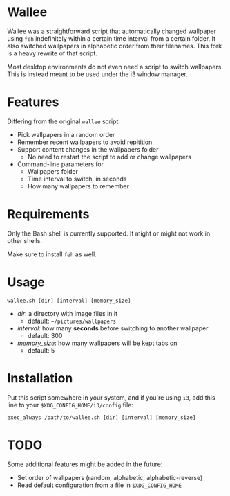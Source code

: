 # Wallee

Wallee was a straightforward script that automatically changed wallpaper using
`feh` indefinitely within a certain time interval from a certain folder.
It also switched wallpapers in alphabetic order from their filenames.
This fork is a heavy rewrite of that script.

Most desktop environments do not even need a script to switch wallpapers.
This is instead meant to be used under the i3 window manager.

# Features

Differing from the original `wallee` script:

- Pick wallpapers in a random order
- Remember recent wallpapers to avoid repitition
- Support content changes in the wallpapers folder
  - No need to restart the script to add or change wallpapers
- Command-line parameters for
  - Wallpapers folder
  - Time interval to switch, in seconds
  - How many wallpapers to remember

# Requirements

Only the Bash shell is currently supported.
It might or might not work in other shells.

Make sure to install `feh` as well.

# Usage

`wallee.sh [dir] [interval] [memory_size]`

- _dir_: a directory with image files in it
    - default: `~/pictures/wallpapers`
- _interval_: how many **seconds** before switching to another wallpaper
    - default: 300
- _memory_size_: how many wallpapers will be kept tabs on
    - default: 5

# Installation

Put this script somewhere in your system, and if you're using `i3`, add this
line to your `$XDG_CONFIG_HOME/i3/config` file:

`exec_always /path/to/wallee.sh [dir] [interval] [memory_size]`

# TODO

Some additional features might be added in the future:

- Set order of wallpapers (random, alphabetic, alphabetic-reverse)
- Read default configuration from a file in `$XDG_CONFIG_HOME`

